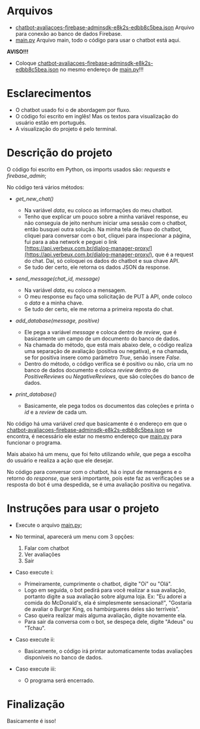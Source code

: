 # Arquivos
- [chatbot-avaliacoes-firebase-adminsdk-e8k2s-edbb8c5bea.json](https://github.com/PedroVSX/verbeux-teste-tecnico/blob/main/teste-tecnico/chatbot-avaliacoes-firebase-adminsdk-e8k2s-edbb8c5bea.json) Arquivo para conexão ao banco de dados Firebase.
- [main.py](https://github.com/PedroVSX/verbeux-teste-tecnico/blob/main/teste-tecnico/main.py) Arquivo main, todo o código para usar o chatbot está aqui.

**AVISO!!!**
- Coloque [chatbot-avaliacoes-firebase-adminsdk-e8k2s-edbb8c5bea.json](https://github.com/PedroVSX/verbeux-teste-tecnico/blob/main/teste-tecnico/chatbot-avaliacoes-firebase-adminsdk-e8k2s-edbb8c5bea.json) no mesmo endereço de [main.py](https://github.com/PedroVSX/verbeux-teste-tecnico/blob/main/teste-tecnico/main.py)!!!

# Esclarecimentos
- O chatbot usado foi o de abordagem por fluxo.
- O código foi escrito em inglês! Mas os textos para visualização do usuário estão em português.
- A visualização do projeto é pelo terminal.

# Descrição do projeto
O código foi escrito em Python, os imports usados são: *requests* e *firebase_admin*;

No código terá vários métodos:
- *get_new_chat()*
  - Na variável *data*, eu coloco as informações do meu chatbot.
  - Tenho que explicar um pouco sobre a minha variável response, eu não conseguia de jeito nenhum iniciar uma sessão com o chatbot, então busquei outra solução. Na minha tela de fluxo do chatbot, cliquei para conversar com o bot, cliquei para inspecionar a página, fui para a aba network e peguei o link [https://api.verbeux.com.br/dialog-manager-proxy/](https://api.verbeux.com.br/dialog-manager-proxy/), que é a request do chat. Daí, só coloquei os dados do chatbot e sua chave API.
  - Se tudo der certo, ele retorna os dados JSON da response.

- *send_message(chat_id, message)*
  - Na variável *data*, eu coloco a mensagem.
  - O meu response eu faço uma solicitação de PUT à API, onde coloco o *data* e a minha chave.
  - Se tudo der certo, ele me retorna a primeira reposta do chat.
  
- *add_database(message, positive)*
  - Ele pega a variável *message* e coloca dentro de *review*, que é basicamente um campo de um documento do banco de dados.
  - Na chamada do método, que está mais abaixo dele, o código realiza uma separação de avaliação (positiva ou negativa), e na chamada, se for positiva insere como parâmetro *True*, senão insere *False*.
  - Dentro do método, o código verifica se é positivo ou não, cria um no banco de dados documento e coloca *review* dentro de *PositiveReviews* ou *NegativeReviews*, que são coleções do banco de dados.

- *print_database()*
  - Basicamente, ele pega todos os documentos das coleções e printa o *id* e a *review* de cada um.

No código há uma variável *cred* que basicamente é o endereço em que o [chatbot-avaliacoes-firebase-adminsdk-e8k2s-edbb8c5bea.json](https://github.com/PedroVSX/verbeux-teste-tecnico/blob/main/teste-tecnico/chatbot-avaliacoes-firebase-adminsdk-e8k2s-edbb8c5bea.json) se encontra, é necessário ele estar no mesmo endereço que [main.py](https://github.com/PedroVSX/verbeux-teste-tecnico/blob/main/teste-tecnico/main.py) para funcionar o programa.

Mais abaixo há um menu, que foi feito utilizando *while*, que pega a escolha do usuário e realiza a ação que ele desejar.

No código para conversar com o chatbot, há o input de mensagens e o retorno do *response*, que será importante, pois este faz as verificações se a resposta do bot é uma despedida, se é uma avaliação positiva ou negativa.

# Instruções para usar o projeto
- Execute o arquivo [main.py](https://github.com/PedroVSX/verbeux-teste-tecnico/blob/main/teste-tecnico/main.py);

- No terminal, aparecerá um menu com 3 opções:
  1. Falar com chatbot
  2. Ver avaliações
  3. Sair

- Caso execute i:
  - Primeiramente, cumprimente o chatbot, digite "Oi" ou "Olá".
  - Logo em seguida, o bot pedirá para você realizar a sua avaliação, portanto digite a sua avaliação sobre alguma loja. Ex: "Eu adorei a comida do McDonald's, ela é simplesmente sensacional!", "Gostaria de avaliar o Burger King, os hambúrgueres deles são terríveis".
  - Caso queira realizar mais alguma avaliação, digite novamente ela.
  - Para sair da conversa com o bot, se despeça dele, digite "Adeus" ou "Tchau".

- Caso execute ii:
  - Basicamente, o código irá printar automaticamente todas avaliações disponíveis no banco de dados.
 
- Caso execute iii:
  - O programa será encerrado.

# Finalização
Basicamente é isso!
